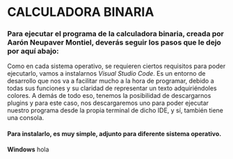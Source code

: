 # CALCULADORA BINARIA

### Para ejecutar el programa de la calculadora binaria, creada por Aarón Neupaver Montiel, deverás seguir los pasos que le dejo por aquí abajo:

Como en cada sistema operativo, se requieren ciertos requisitos para poder ejecutarlo, vamos a instalarnos *Visual Studio Code*. Es un entorno de desarrollo que nos va 
a facilitar mucho a la hora de programar, debido a todas sus funciones y su claridad de representar un texto adquiriéndoles colores. A demás de todo eso, tenemos la 
posibilidad de descargarnos plugins y para este caso, nos descargaremos uno para poder ejecutar nuestro programa desde la propia terminal de dicho IDE, y sí, también 
tiene una consola.

#### Para instalarlo, es muy simple, adjunto para diferente sistema operativo.

__Windows__ hola
